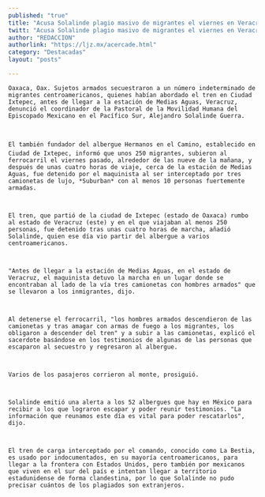 ```yaml
---
published: "true"
title: "Acusa Solalinde plagio masivo de migrantes el viernes en Veracruz"
twitt: "Acusa Solalinde plagio masivo de migrantes el viernes en Veracruz"
author: "REDACCION"
authorlink: "https://ljz.mx/acercade.html"
category: "Destacadas"
layout: "posts"

---
```



  
    Oaxaca, Oax. Sujetos armados secuestraron a un número indeterminado de migrantes centroamericanos, quienes habían abordado el tren en Ciudad Ixtepec, antes de llegar a la estación de Medias Aguas, Veracruz, denunció el coordinador de la Pastoral de la Movilidad Humana del Episcopado Mexicano en el Pacífico Sur, Alejandro Solalinde Guerra.
  
  
  
    El también fundador del albergue Hermanos en el Camino, establecido en Ciudad de Ixtepec, informó que unos 250 migrantes, subieron al ferrocarril el viernes pasado, alrededor de las nueve de la mañana, y después de unas cuatro horas de viaje, cerca de la estación de Medias Aguas, fue detenido por el maquinista al ser interceptado por tres camionetas de lujo, *Suburban* con al menos 10 personas fuertemente armadas.
  
  
  
    El tren, que partió de la ciudad de Ixtepec (estado de Oaxaca) rumbo al estado de Veracruz (este) y en el que viajaban al menos 250 personas, fue detenido tras unas cuatro horas de marcha, añadió Solalinde, quien ese día vio partir del albergue a varios centroamericanos.
  
  
  
    "Antes de llegar a la estación de Medias Aguas, en el estado de Veracruz, el maquinista detuvo la marcha en un lugar donde se encontraban al lado de la vía tres camionetas con hombres armados" que se llevaron a los inmigrantes, dijo.
  
  
  
    Al detenerse el ferrocarril, "los hombres armados descendieron de las camionetas y tras amagar con armas de fuego a los migrantes, los obligaron a descender del tren" y a subir a las camionetas, explicó el sacerdote basándose en los testimonios de algunas de las personas que escaparon al secuestro y regresaron al albergue.
  
  
  
    Varios de los pasajeros corrieron al monte, prosiguió.
  
  
  
    Solalinde emitió una alerta a los 52 albergues que hay en México para recibir a los que lograron escapar y poder reunir testimonios. "La información que reunamos este día es vital para poder rescatarlos", dijo.
  
  
  
    El tren de carga interceptado por el comando, conocido como La Bestia, es usado por indocumentados, en su mayoría centroamericanos, para llegar a la frontera con Estados Unidos, pero también por mexicanos que viven en el sur del país e intentan llegar a territorio estadunidense de forma clandestina, por lo que Solalinde no pudo precisar cuántos de los plagiados son extranjeros.
  

